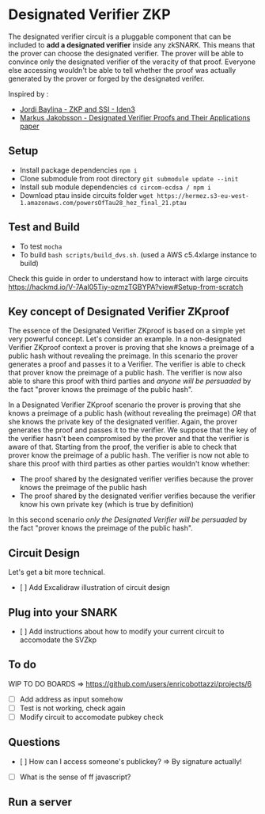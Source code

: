 # Designated Verifier ZKP

The designated verifier circuit is a pluggable component that can be included to **add a designated verifier** inside any zkSNARK. This means that the prover can choose the designated verifier. The prover will be able to convince only the designated verifier of the veracity of that proof. Everyone else accessing wouldn't be able to tell whether the proof was actually generated by the prover or forged by the designated verifer.

Inspired by : 

- [Jordi Baylina - ZKP and SSI - Iden3](https://www.youtube.com/watch?v=Rd6SMShk7-c&t=998s)
- [Markus Jakobsson - Designated Verifier Proofs and Their Applications paper](http://markus-jakobsson.com/papers/jakobsson-eurocrypt96.pdf)

## Setup 

- Install package dependencies `npm i`
- Clone submodule from root directory `git submodule update --init`
- Install sub module dependencies `cd circom-ecdsa / npm i`
- Download ptau inside circuits folder `wget https://hermez.s3-eu-west-1.amazonaws.com/powersOfTau28_hez_final_21.ptau`

## Test and Build 

- To test `mocha`
- To build `bash scripts/build_dvs.sh`. (used a AWS c5.4xlarge instance to build)

Check this guide in order to understand how to interact with large circuits https://hackmd.io/V-7Aal05Tiy-ozmzTGBYPA?view#Setup-from-scratch 

## Key concept of Designated Verifier ZKproof

The essence of the Designated Verifier ZKproof is based on a simple yet very powerful concept. Let's consider an example. In a non-designated Verifier ZKproof context a prover is proving that she knows a preimage of a public hash without revealing the preimage. In this scenario the prover generates a proof and passes it to a Verifier. The verifier is able to check that prover know the preimage of a public hash. The verifier is now also able to share this proof with third parties and *anyone will be persuaded* by the fact "prover knows the preimage of the public hash".

In a Designated Verifier ZKproof scenario the prover is proving that she knows a preimage of a public hash (without revealing the preimage) *OR* that she knows the private key of the designated verifier. Again, the prover generates the proof and passes it to the verifier. We suppose that the key of the verifier hasn't been compromised by the prover and that the verifier is aware of that. Starting from the proof, the verifier is able to check that prover know the preimage of a public hash. The verifier is now not able to share this proof with third parties as other parties wouldn't know whether: 

- The proof shared by the designated verifier verifies because the prover knows the preimage of the public hash
- The proof shared by the designated verifier verifies because the verifier know his own private key (which is true by definition)

In this second scenario *only the Designated Verifier will be persuaded* by the fact "prover knows the preimage of the public hash".

## Circuit Design 

Let's get a bit more technical.
- [ ] Add Excalidraw illustration of circuit design

## Plug into your SNARK

- [ ] Add instructions about how to modify your current circuit to accomodate the SVZkp

## To do 

WIP TO DO BOARDS => https://github.com/users/enricobottazzi/projects/6

- [ ] Add address as input somehow
- [ ] Test is not working, check again 
- [ ] Modify circuit to accomodate pubkey check

## Questions 

- [ ] How can I access someone's publickey? => By signature actually! 
- [ ] What is the sense of ff javascript?

## Run a server

